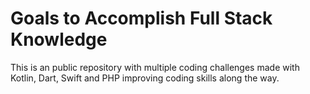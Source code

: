 # Goals to Accomplish Full Stack Knowledge

This is an public repository with multiple coding challenges made with Kotlin, Dart, Swift and PHP improving coding skills along the way.
